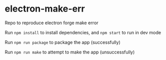 # electron-make-err
Repo to reproduce electron forge make error

Run `npm install` to install dependencies, and `npm start` to run in dev mode

Run `npm run package` to package the app (successfully)

Run `npm run make` to attempt to make the app (unsuccessfully)
